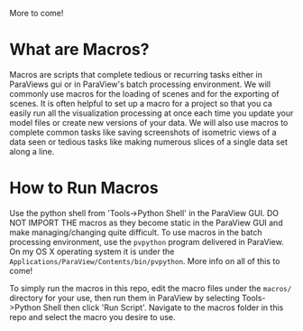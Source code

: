 More to come!

<!--- TODO --->

# What are Macros?
Macros are scripts that complete tedious or recurring tasks either in ParaViews gui or in ParaView's batch processing environment. We will commonly use macros for the loading of scenes and for the exporting of scenes. It is often helpful to set up a macro for a project so that you ca easily run all the visualization processing at once each time you update your model files or create new versions of your data. We will also use macros to complete common tasks like saving screenshots of isometric views of a data seen or tedious tasks like making numerous slices of a single data set along a line.

# How to Run Macros
Use the python shell from 'Tools->Python Shell' in the ParaView GUI. DO NOT IMPORT THE macros as they become static in the ParaView GUI and make managing/changing quite difficult. To use macros in the batch processing environment, use the `pvpython` program delivered in ParaView. On my OS X operating system it is under the `Applications/ParaView/Contents/bin/pvpython`. More info on all of this to come!

To simply run the macros in this repo, edit the macro files under the `macros/` directory for your use, then run them in ParaView by selecting Tools->Python Shell then click 'Run Script'. Navigate to the macros folder in this repo and select the macro you desire to use.
